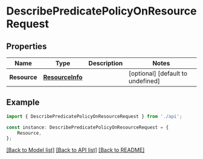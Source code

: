 # DescribePredicatePolicyOnResourceRequest


## Properties

Name | Type | Description | Notes
------------ | ------------- | ------------- | -------------
**Resource** | [**ResourceInfo**](ResourceInfo.md) |  | [optional] [default to undefined]

## Example

```typescript
import { DescribePredicatePolicyOnResourceRequest } from './api';

const instance: DescribePredicatePolicyOnResourceRequest = {
    Resource,
};
```

[[Back to Model list]](../README.md#documentation-for-models) [[Back to API list]](../README.md#documentation-for-api-endpoints) [[Back to README]](../README.md)
